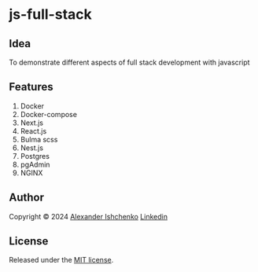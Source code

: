 # js-full-stack

## Idea
To demonstrate different aspects of full stack development with javascript

## Features
1. Docker
2. Docker-compose
3. Next.js 
4. React.js
5. Bulma scss
6. Nest.js
7. Postgres
8. pgAdmin
9. NGINX

<!-- ### Demo

Try it [here](https://qialex.github.io/unsplash-demo/) -->

<!-- ##### mini games (demos):

1. [Sokoban](http://qialex.github.io/React-Redux-Sokoban) - React/Redux
2. [BattleShips](https://qialex.github.io/Angular2-BattleShip/) - Angular2
3. [Minesweeper](https://qialex.github.io/minesweeper-react-redux) - React/Redux -->

## Author

Copyright © 2024 [Alexander Ishchenko](https://qialex.me) [Linkedin](https://www.linkedin.com/in/ishchenko-aleksandr/)


## License

Released under the [MIT license](https://github.com/qialex/js-full-stack/blob/main/LICENSE).
